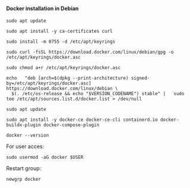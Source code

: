 #### Docker installation in Debian

```
sudo apt update
```

```
sudo apt install -y ca-certificates curl
```

```
sudo install -m 0755 -d /etc/apt/keyrings
```

```
sudo curl -fsSL https://download.docker.com/linux/debian/gpg -o /etc/apt/keyrings/docker.asc
```

```
sudo chmod a+r /etc/apt/keyrings/docker.asc
```

```
echo   "deb [arch=$(dpkg --print-architecture) signed-by=/etc/apt/keyrings/docker.asc] https://download.docker.com/linux/debian \
  $(. /etc/os-release && echo "$VERSION_CODENAME") stable" |   sudo tee /etc/apt/sources.list.d/docker.list > /dev/null
```

```
sudo apt update
```

```
sudo apt install -y docker-ce docker-ce-cli containerd.io docker-buildx-plugin docker-compose-plugin
```

```
docker --version
```

For user acces:

``
sudo usermod -aG docker $USER
``

Restart group:

```
newgrp docker
```
